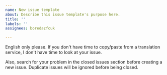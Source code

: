 ```yaml
---
name: New issue template
about: Describe this issue template's purpose here.
title: ''
labels: ''
assignees: boredazfcuk

---
```


English only please. If you don't have time to copy/paste from a translation service, I don't have time to look at your issue.

Also, search for your problem in the closed issues section before creating a new issue. Duplicate issues will be ignored before being closed.
